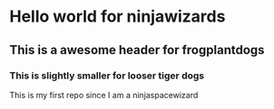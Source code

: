# Hello world for ninjawizards

## This is a awesome header for frogplantdogs

### This is slightly smaller for looser tiger dogs

This is my first repo since I am a ninjaspacewizard
